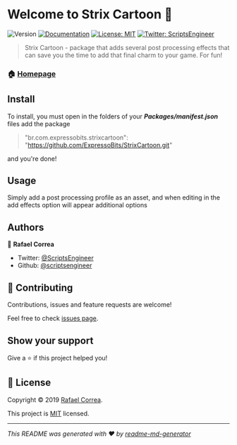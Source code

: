# Welcome to Strix Cartoon 👋
![Version](https://img.shields.io/badge/version-0.0.2-blue.svg?cacheSeconds=2592000)
[![Documentation](https://img.shields.io/badge/documentation-yes-brightgreen.svg)](todo-doc)
[![License: MIT](https://img.shields.io/badge/License-MIT-yellow.svg)](MIT)
[![Twitter: ScriptsEngineer](https://img.shields.io/twitter/follow/ScriptsEngineer.svg?style=social)](https://twitter.com/ScriptsEngineer)

> Strix Cartoon - package that adds several post processing effects that can save you the time to add that final charm to your game. For fun!

### 🏠 [Homepage](www.expressobits.com.br/strix-cartoon)

## Install

To install, you must open in the folders of your ***Packages/manifest.json*** files add the package 
> "br.com.expressobits.strixcartoon": "https://github.com/ExpressoBits/StrixCartoon.git"

and you're done!

## Usage

Simply add a post processing profile as an asset, and when editing in the add effects option will appear additional options

## Authors

👤 **Rafael Correa**

* Twitter: [@ScriptsEngineer](https://twitter.com/ScriptsEngineer)
* Github: [@scriptsengineer](https://github.com/scriptsengineer)

## 🤝 Contributing

Contributions, issues and feature requests are welcome!

Feel free to check [issues page](https://github.com/ExpressoBits/StrixCartoon/issues).

## Show your support

Give a ⭐️ if this project helped you!


## 📝 License

Copyright © 2019 [Rafael Correa](https://github.com/scriptsengineer).

This project is [MIT](MIT) licensed.

***
_This README was generated with ❤️ by [readme-md-generator](https://github.com/kefranabg/readme-md-generator)_